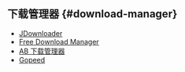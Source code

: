 ## 下载管理器 {#download-manager}

- [JDownloader](https://jdownloader.org/)
- [Free Download Manager](https://www.freedownloadmanager.org/zh/)
- [AB 下载管理器](https://abdownloadmanager.com/)
- [Gopeed](https://gopeed.com/zh-CN)
